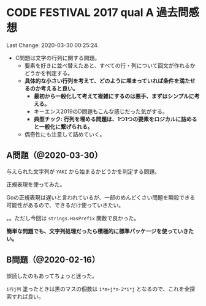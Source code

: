 # CODE FESTIVAL 2017 qual A 過去問感想

Last Change: 2020-03-30 00:25:24.

- C問題は文字の行列に関する問題。
  - 要素を好きに並べ替えたあと、すべての行・列について回文が作れるかどうかを判定する。
  - **具体的な小さい行列を考えて、どのように埋まっていれば条件を満たせるのか考えると良い。**
    - **最初から一般化して考えて複雑にするのは悪手、まずはシンプルに考える。**
    - キーエンス2019のD問題もこんな感じだった気がする。
    - **典型チック: 行列を埋める問題は、1つ1つの要素をロジカルに詰めると一般化に繋げられる。**
  - 偶奇性にも注意して詰めていく。

## A問題（@2020-03-30）

与えられた文字列が `YAKI` から始まるかどうかを判定する問題。

正規表現を使ってみた。

Goの正規表現は遅いと言われているが、一部のめんどくさい問題を瞬殺できる可能性があるので、できるだけ使っていきたい。

。。ただし今回は `strings.HasPrefix` 関数で良かった。

**簡単な問題でも、文字列処理だったら積極的に標準パッケージを使っていきたい。**

## B問題（@2020-02-16）

誤読したのもあってちょっと迷った。

`i行j列` 塗ったときは黒のマスの個数は `i*m+j*n-2*i*j` となるので、これを全探索すれば良い。
